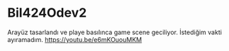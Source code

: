 # Bil424Odev2

Arayüz tasarlandı ve playe basılınca game scene geciliyor.
İstediğim vakti ayıramadım.
https://youtu.be/e6mKOuouMKM
